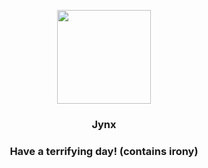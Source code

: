 <p align="center">
    <img src="https://raw.githubusercontent.com/PokeAPI/sprites/master/sprites/pokemon/124.png" width="150" height="150">
</p>
<h3 align="center"> <b>Jynx</b></h3>
<h3 align="center">Have a terrifying day! (contains irony)</h3>
